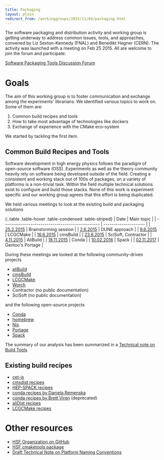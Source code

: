 ```yaml
---
title: Packaging
layout: plain
redirect_from: /workinggroups/2015/11/04/packaging.html
---
```


The software packaging and distribution activity and working group is getting underway to address common issues, tools, and approaches, convened by Liz Sexton-Kennedy (FNAL) and Benedikt Hegner (CERN). The activity was launched with a meeting on Feb 25 2015. All are welcome to join the forum and participate:

[Software Packaging Tools Discussion Forum](https://groups.google.com/forum/#!forum/hep-sf-packaging-wg)

# Goals
The aim of this working group is to foster communication and exchange among the experiments' librarians. We identified various topics to work on. Some of them are:

  1. Common build recipes and tools
  2. How to take most advantage of technologies like dockers
  3. Exchange of experience with the CMake eco-system

We started by tackling the first item.

## Common Build Recipes and Tools
Software development in high energy physics follows the paradigm of open-source software (OSS). Experiments as well as the theory community heavily rely on software being developed outside of the field. Creating a consistent and working stack out of 100s of packages, on a variety of platforms is a non-trivial task. Within the field multiple technical solutions exist to configure and build those stacks. None of this work is experiment specific and our working group agrees that this effort is being duplicated.

We held various meetings to look at the existing build and packaging solutions

{:.table .table-hover .table-condensed .table-striped}
| Date                                              | Main topic            |
| ------------------------------------------------- | --------------------- |
| [25.2.2015](https://indico.cern.ch/event/373973/) | Brainstorming session |
| [2.6.2015](https://indico.cern.ch/event/398344/)  | DUNE approach         |
| [9.6.2015](https://indico.cern.ch/event/400272)   | LCGCMake              |
| [16.6.2015](https://indico.cern.ch/event/402229/) | cmsBuild              |
| [23.6.2015](https://indico.cern.ch/event/403790/) | SciSoft, Contractor   |
| [4.11.2015](https://indico.cern.ch/event/457365/) | AliBuild              |
| [18.11.2015](https://indico.cern.ch/event/462334/) | Conda                |
| [10.02.2016](https://indico.cern.ch/event/484006/) | Spack                |
| [02.11.2017](https://indico.cern.ch/event/581338/) | Gentoo's Portage     |

During these meetings we looked at the following community-driven projects

  * [aliBuild](http://alisw.github.io/alibuild/)
  * [cmsBuild](https://github.com/cmsbuild/cmsdist)
  * [LCGCMake](https://gitlab.cern.ch/sft/lcgcmake/)
  * [Worch](https://github.com/brettviren/worch)
  * Contractor (no public documentation)
  * SciSoft (no public documentation)

and the following open-source projects

  * [Conda](https://conda.io/docs/)
  * [homebrew](http://brew.sh/)
  * [Nix](https://nixos.org/nix/)
  * [Portage](https://wiki.gentoo.org/wiki/Project:Portage)
  * [Spack](https://github.com/LLNL/spack) 

The summary of our analysis has been summarized in a [Technical note on Build Tools](/technical_notes.html)

## Existing build recipes

  * [cet-is](https://cdcvs.fnal.gov/redmine/projects/build-framework/repository)
  * [cmsdist recipes](https://github.com/cmsbuild/cmsdist)
  * [HEP-SPACK recipes](https://github.com/HEP-SF/hep-spack)
  * [conda recipes by Daniela Remenska ](https://github.com/remenska/root-conda-recipes)
  * [conda recipes by Brett Viren](https://github.com/brettviren/lbne-conda) (deprecated)
  * [aliDist recipes](https://github.com/alisw/alidist)
  * [LCGCMake recipes](https://gitlab.cern.ch/sft/lcgcmake)


# Other resources

  * [HSF Organization on GitHub](https://github.com/HEP-SF)
  * [HSF cmaketools package ](https://github.com/HEP-SF/cmaketools)
  * [Draft Technical Note on Platform Naming Conventions](/technical_notes.html)
